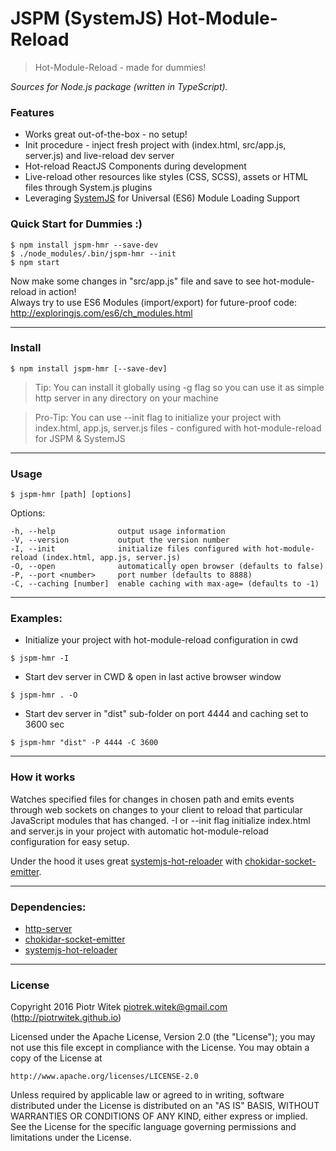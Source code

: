# JSPM (SystemJS) Hot-Module-Reload
> Hot-Module-Reload - made for dummies!

_Sources for Node.js package (written in TypeScript)._  

### Features
- Works great out-of-the-box - no setup!
- Init procedure - inject fresh project with (index.html, src/app.js, server.js) and live-reload dev server
- Hot-reload ReactJS Components during development
- Live-reload other resources like styles (CSS, SCSS), assets or HTML files through System.js plugins
- Leveraging [SystemJS](https://github.com/systemjs/systemjs) for Universal (ES6) Module Loading Support


### Quick Start for Dummies :)
```
$ npm install jspm-hmr --save-dev
$ ./node_modules/.bin/jspm-hmr --init
$ npm start
```
Now make some changes in "src/app.js" file and save to see hot-module-reload in action!  
Always try to use ES6 Modules (import/export) for future-proof code: http://exploringjs.com/es6/ch_modules.html  

---

### Install

```
$ npm install jspm-hmr [--save-dev]
```

> Tip: You can install it globally using -g flag so you can use it as simple http server in any directory on your machine

> Pro-Tip: You can use --init flag to initialize your project with index.html, app.js, server.js files - configured with hot-module-reload for JSPM & SystemJS

---

### Usage
```
$ jspm-hmr [path] [options]
```
 Options:

    -h, --help              output usage information
    -V, --version           output the version number
    -I, --init              initialize files configured with hot-module-reload (index.html, app.js, server.js)
    -O, --open              automatically open browser (defaults to false)
    -P, --port <number>     port number (defaults to 8888)
    -C, --caching [number]  enable caching with max-age= (defaults to -1)

---

### Examples:
- Initialize your project with hot-module-reload configuration in cwd
```
$ jspm-hmr -I
```

- Start dev server in CWD & open in last active browser window
```
$ jspm-hmr . -O
```

- Start dev server in "dist" sub-folder on port 4444 and caching set to 3600 sec
```
$ jspm-hmr "dist" -P 4444 -C 3600
```

---

### How it works
Watches specified files for changes in chosen path and emits events through web sockets on changes to your client to reload that particular JavaScript modules that has changed.
-I or --init flag initialize index.html and server.js in your project with automatic hot-module-reload configuration for easy setup.

Under the hood it uses great [systemjs-hot-reloader](https://github.com/capaj/systemjs-hot-reloader) with [chokidar-socket-emitter](https://github.com/capaj/chokidar-socket-emitter).

---

### Dependencies:
- [http-server](https://github.com/indexzero/http-server)
- [chokidar-socket-emitter](https://github.com/capaj/chokidar-socket-emitter)
- [systemjs-hot-reloader](https://github.com/capaj/systemjs-hot-reloader)

---

### License

Copyright 2016 Piotr Witek <piotrek.witek@gmail.com> (http://piotrwitek.github.io)

Licensed under the Apache License, Version 2.0 (the "License");
you may not use this file except in compliance with the License.
You may obtain a copy of the License at

    http://www.apache.org/licenses/LICENSE-2.0

Unless required by applicable law or agreed to in writing, software
distributed under the License is distributed on an "AS IS" BASIS,
WITHOUT WARRANTIES OR CONDITIONS OF ANY KIND, either express or implied.
See the License for the specific language governing permissions and
limitations under the License.
